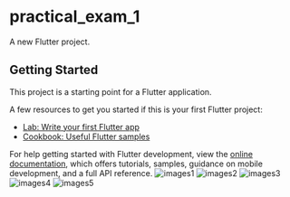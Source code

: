 # practical_exam_1

A new Flutter project.

## Getting Started

This project is a starting point for a Flutter application.

A few resources to get you started if this is your first Flutter project:

- [Lab: Write your first Flutter app](https://docs.flutter.dev/get-started/codelab)
- [Cookbook: Useful Flutter samples](https://docs.flutter.dev/cookbook)

For help getting started with Flutter development, view the
[online documentation](https://docs.flutter.dev/), which offers tutorials,
samples, guidance on mobile development, and a full API reference.
![images1](https://github.com/NeelManiya25/Viva_Pr_Random_Quotes/assets/131368162/37714f7c-00a6-42e3-9b29-a99df4d49ecb)
![images2](https://github.com/NeelManiya25/Viva_Pr_Random_Quotes/assets/131368162/27c294ad-c007-4f96-a4d3-a7375f49ac28)
![images3](https://github.com/NeelManiya25/Viva_Pr_Random_Quotes/assets/131368162/a3b7268f-6328-4fbc-8cc4-01e347eb193e)
![images4](https://github.com/NeelManiya25/Viva_Pr_Random_Quotes/assets/131368162/b2651ed0-d993-46ef-8b20-333644ebc834)
![images5](https://github.com/NeelManiya25/Viva_Pr_Random_Quotes/assets/131368162/e8e08e0c-f849-44e2-8cf2-6fd69d80c862)



